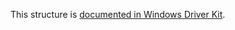 This structure is [documented in Windows Driver Kit](https://learn.microsoft.com/en-us/windows-hardware/drivers/ddi/mountmgr/ns-mountmgr-_mountmgr_drive_letter_information). 
